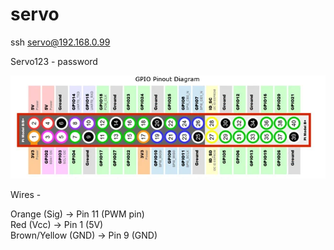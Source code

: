 # servo


ssh servo@192.168.0.99

Servo123 - password

![img.png](img.png)

Wires - 

Orange (Sig) -> Pin 11 (PWM pin)    
Red (Vcc)   -> Pin 1 (5V)             
Brown/Yellow (GND) -> Pin 9 (GND)
